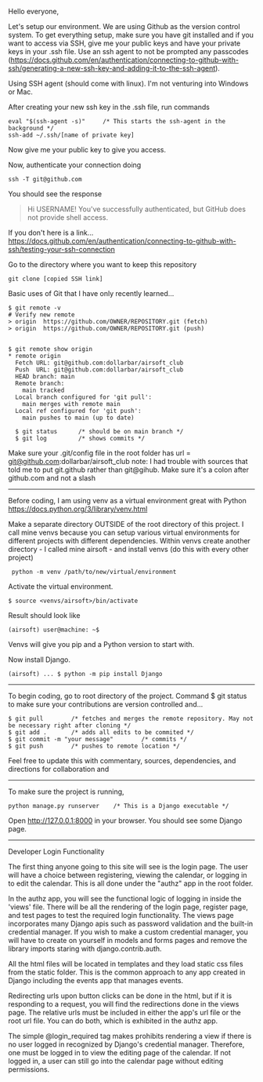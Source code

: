 Hello everyone,

Let's setup our environment. We are using Github as the version control system. 
To get everything setup, make sure you have git installed and if you want to access
via SSH, give me your public keys and have your private keys in your .ssh file. 
Use an ssh agent to not be prompted any passcodes (https://docs.github.com/en/authentication/connecting-to-github-with-ssh/generating-a-new-ssh-key-and-adding-it-to-the-ssh-agent).

Using SSH agent (should come with linux). I'm not venturing into Windows or Mac.

After creating your new ssh key in the .ssh file, run commands

    eval "$(ssh-agent -s)"     /* This starts the ssh-agent in the background */
    ssh-add ~/.ssh/[name of private key]

Now give me your public key to give you access.

Now, authenticate your connection doing

    ssh -T git@github.com

You should see the response 

> Hi USERNAME! You've successfully authenticated, but GitHub does not
> provide shell access.

If you don't here is a link... https://docs.github.com/en/authentication/connecting-to-github-with-ssh/testing-your-ssh-connection



Go to the directory where you want to keep this repository

    git clone [copied SSH link]

Basic uses of Git that I have only recently learned...

    $ git remote -v
    # Verify new remote
    > origin  https://github.com/OWNER/REPOSITORY.git (fetch)
    > origin  https://github.com/OWNER/REPOSITORY.git (push)


    $ git remote show origin
    * remote origin
      Fetch URL: git@github.com:dollarbar/airsoft_club
      Push  URL: git@github.com:dollarbar/airsoft_club
      HEAD branch: main
      Remote branch:
        main tracked
      Local branch configured for 'git pull':
        main merges with remote main
      Local ref configured for 'git push':
        main pushes to main (up to date)
    
      $ git status      /* should be on main branch */
      $ git log         /* shows commits */

Make sure your .git/config file in the root folder has url = git@github.com:dollarbar/airsoft_club
note: I had trouble with sources that told me to put git.github rather than git@gihub. 
Make sure it's a colon after github.com and not a slash

-------------------------------
Before coding, I am using venv as a virtual environment great with Python
https://docs.python.org/3/library/venv.html

Make a separate directory OUTSIDE of the root directory of this project. 
I call mine venvs because you can setup various virtual environments for different projects with different dependencies.
Within venvs create another directory - I called mine airsoft - and install venvs (do this with every other project)

     python -m venv /path/to/new/virtual/environment

Activate the virtual environment.

    $ source <venvs/airsoft>/bin/activate

Result should look like

    (airsoft) user@machine: ~$ 
    
Venvs will give you pip and a Python version to start with.

Now install Django. 

    (airsoft) ... $ python -m pip install Django

--------------------------------
To begin coding, go to root directory of the project. Command $ git status to make sure your contributions are version controlled and...

    $ git pull        /* fetches and merges the remote repository. May not be necessary right after cloning */
    $ git add .       /* adds all edits to be commited */
    $ git commit -m "your message"        /* commits */
    $ git push        /* pushes to remote location */


Feel free to update this with commentary, sources, dependencies, and directions for collaboration and 

--------------------------------------------

To make sure the project is running, 

    python manage.py runserver    /* This is a Django executable */

Open http://127.0.0.1:8000 in your browser. You should see some Django page.


----------------------------------------------------------

Developer Login Functionality

The first thing anyone going to this site will see is the login page.
The user will have a choice between registering, viewing the calendar, or logging in to edit the calendar. This is all done under the "authz" app in the root folder.

In the authz app, you will see the functional logic of logging in inside the 'views' file. There will be all the rendering of the login page, register page, and test pages to test the required login functionality. The views page incorporates many Django apis such as password validation and the built-in credential manager. If you wish to make a custom credential manager, you will have to create on yourself in models and forms pages and remove the library imports staring with django.contrib.auth.

All the html files will be located in templates and they load static css files from the static folder. This is the common approach to any app created in Django including the events app that manages events.

Redirecting urls upon button clicks can be done in the html, but if it is responding to a request, you will find the redirections done in the views page. The relative urls must be included in either the app's url file or the root url file. You can do both, which is exhibited in the authz app. 

The simple @login_required tag makes prohibits rendering a view if there is no user logged in recognized by Django's credential manager. Therefore, one must be logged in to view the editing page of the calendar. If not logged in, a user can still go into the calendar page without editing permissions.



  



